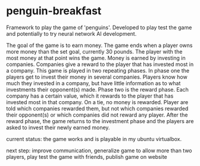 # penguin-breakfast
Framework to play the game of 'penguins'. Developed to play test the game and potentially to try neural network AI development.

The goal of the game is to earn money. The game ends when a player owns more money than the set goal, currently 30 pounds. The player with the most money at that point wins the game. Money is earned by investing in companies. Companies give a reward to the player that has invested most in a company. 
This game is played in two repeating phases. In phase one the players get to invest their money in several companies. Players know how much they invested in a company, but have little information as to what investments their opponent(s) made. Phase two is the reward phase. Each company has a certain value, which it rewards to the player that has invested most in that company. On a tie, no money is rewarded. Player are told which companies rewarded them, but not which companies rewarded their opponent(s) or which companies did not reward any player. After the reward phase, the game returns to the investment phase and the players are asked to invest their newly earned money. 

current status: the game works and is playable in my ubuntu virtualbox. 

next step: improve communication, generalize game to allow more than two players, play test the game with friends, publish game on website
